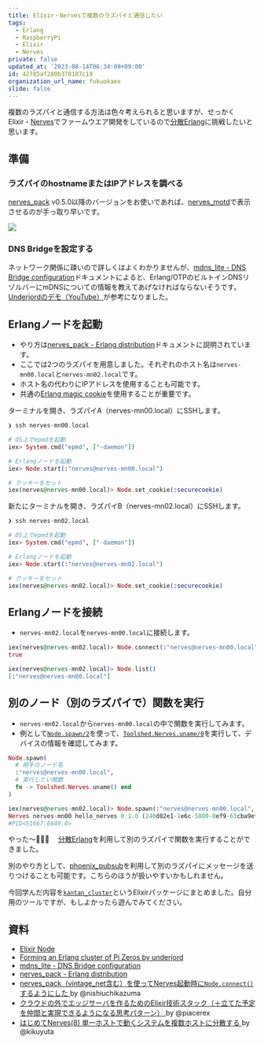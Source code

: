 ```yaml
---
title: Elixir・Nervesで複数のラズパイと通信したい
tags:
  - Erlang
  - RaspberryPi
  - Elixir
  - Nerves
private: false
updated_at: '2023-08-14T06:34:09+09:00'
id: 42785af280b378187c19
organization_url_name: fukuokaex
slide: false
---
```

複数のラズパイと通信する方法は色々考えられると思いますが、せっかくElixir・[Nerves]でファームウエア開発をしているので[分散Erlang][Distributed Erlang]に挑戦したいと思います。

## 準備

### ラズパイのhostnameまたはIPアドレスを調べる

[nerves_pack] v0.5.0以降のバージョンをお使いであれば、[nerves_motd]で表示させるのが手っ取り早いです。

![](https://dev-to-uploads.s3.amazonaws.com/uploads/articles/97xt3gij2f3d6afcm53f.png)

[nerves_motd]: https://github.com/nerves-project/nerves_motd

### DNS Bridgeを設定する

ネットワーク関係に疎いので詳しくはよくわかりませんが、[mdns_lite - DNS Bridge configuration](https://hexdocs.pm/mdns_lite/readme.html#dns-bridge-configuration)ドキュメントによると、Erlang/OTPのビルトインDNSリゾルバーにmDNSについての情報を教えてあげなければならないそうです。
[Underjordのデモ（YouTube）](https://youtu.be/ZdtAVlzFf6Q?t=1503)が参考になりました。

## Erlangノードを起動

- やり方は[nerves_pack - Erlang distribution]ドキュメントに説明されています。
- ここでは2つのラズパイを用意しました。それぞれのホスト名は`nerves-mn00.local`と`nerves-mn02.local`です。
- ホスト名の代わりにIPアドレスを使用することも可能です。
- 共通の[Erlang magic cookie]を使用することが重要です。

ターミナルを開き、ラズパイA（nerves-mn00.local）にSSHします。

```elixir
❯ ssh nerves-mn00.local

# OS上でepmdを起動
iex> System.cmd("epmd", ["-daemon"])

# Erlangノードを起動
iex> Node.start(:"nerves@nerves-mn00.local")

# クッキーをセット
iex(nerves@nerves-mn00.local)> Node.set_cookie(:securecookie)
```

新たにターミナルを開き、ラズパイB（nerves-mn02.local）にSSHします。

```elixir
❯ ssh nerves-mn02.local

# OS上でepmdを起動
iex> System.cmd("epmd", ["-daemon"])

# Erlangノードを起動
iex> Node.start(:"nerves@nerves-mn02.local")

# クッキーをセット
iex(nerves@nerves-mn02.local)> Node.set_cookie(:securecookie)
```

[nerves_pack - Erlang distribution]: https://hexdocs.pm/nerves_pack/readme.html#erlang-distribution
[Erlang magic cookie]: https://erlang.org/doc/reference_manual/distributed.html#security

## Erlangノードを接続

- `nerves-mn02.local`を`nerves-mn00.local`に接続します。

```elixir
iex(nerves@nerves-mn02.local)> Node.connect(:"nerves@nerves-mn00.local")
true

iex(nerves@nerves-mn02.local)> Node.list()
[:"nerves@nerves-mn00.local"]
```

## 別のノード（別のラズパイで）関数を実行

- `nerves-mn02.local`から`nerves-mn00.local`の中で関数を実行してみます。
- 例として[`Node.spawn/2`]を使って、[`Toolshed.Nerves.uname/0`]を実行して、デバイスの情報を確認してみます。

```elixir
Node.spawn(
  # 相手のノード名
  :"nerves@nerves-mn00.local",
  # 実行したい関数
  fn -> Toolshed.Nerves.uname() end
)
```

```elixir
iex(nerves@nerves-mn02.local)> Node.spawn(:"nerves@nerves-mn00.local", fn -> Toolshed.Nerves.uname() end)
Nerves nerves-mn00 hello_nerves 0.1.0 (240d82e1-1e6c-5800-0ef9-63cba9efc212) arm
#PID<51667.6840.0>
```

やった〜:tada::tada::tada:　
[分散Erlang][Distributed Erlang]を利用して別のラズパイで関数を実行することができました。

別のやり方として、[phoenix_pubsub]を利用して別のラズパイにメッセージを送りつけることも可能です。こちらのほうが扱いやすいかもしれません。

今回学んだ内容を[`kantan_cluster`]というElixirパッケージにまとめました。自分用のツールですが、もしよかったら遊んでみてください。

## 資料

- [Elixir Node](https://hexdocs.pm/elixir/1.13/Node.html)
- [Forming an Erlang cluster of Pi Zeros by underjord](https://youtu.be/ZdtAVlzFf6Q)
- [mdns_lite - DNS Bridge configuration](https://hexdocs.pm/mdns_lite/readme.html#dns-bridge-configuration)
- [nerves_pack - Erlang distribution](https://hexdocs.pm/nerves_pack/readme.html#erlang-distribution)
- [nerves_pack（vintage_net含む）を使ってNerves起動時に`Node.connect()`するようにした ](https://qiita.com/nishiuchikazuma/items/f68d2661959197d0765c) by @nishiuchikazuma
- [クラウドの外でエッジサーバを作るためのElixir技術スタック（＋立てた予定を仲間と実現できるようになる思考パターン） ](https://qiita.com/piacerex/items/5c6db095f4c567c36f69) by @piacerex
- [はじめてNerves(8) 単一ホストで動くシステムを複数ホストに分散する ](https://qiita.com/kikuyuta/items/4b8326d0584fe26083a6) by @kikuyuta

<!-- Links -->

[Nerves]: https://www.nerves-project.org/
[Distributed Erlang]: https://erlang.org/doc/reference_manual/distributed.html
[`Toolshed.Nerves.uname/0`]: https://hexdocs.pm/toolshed/Toolshed.Nerves-function-uname.html#uname/0
[`Node.spawn/2`]: https://hexdocs.pm/elixir/1.12/Node.html#spawn/2
[`kantan_cluster`]: https://github.com/mnishiguchi/kantan_cluster
[nerves_pack]: https://hex.pm/packages/nerves_pack
[phoenix_pubsub]: https://hexdocs.pm/phoenix_pubsub/Phoenix.PubSub.html
